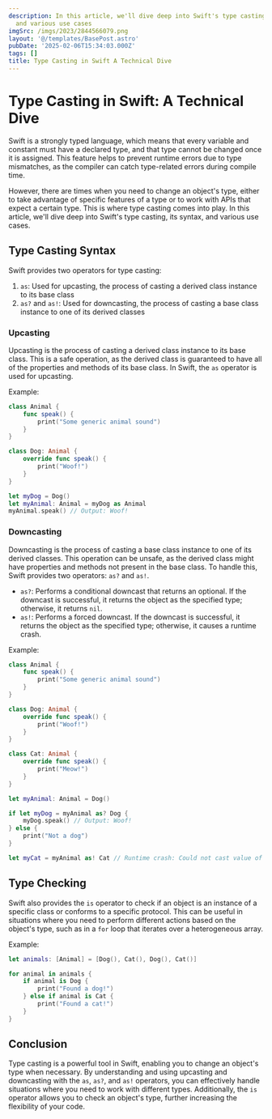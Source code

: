 ```yaml
---
description: In this article, we'll dive deep into Swift's type casting, its syntax,
  and various use cases
imgSrc: /imgs/2023/2844566079.png
layout: '@/templates/BasePost.astro'
pubDate: '2025-02-06T15:34:03.000Z'
tags: []
title: Type Casting in Swift A Technical Dive
---
```


# Type Casting in Swift: A Technical Dive

Swift is a strongly typed language, which means that every variable and constant must have a declared type, and that type cannot be changed once it is assigned. This feature helps to prevent runtime errors due to type mismatches, as the compiler can catch type-related errors during compile time.

However, there are times when you need to change an object's type, either to take advantage of specific features of a type or to work with APIs that expect a certain type. This is where type casting comes into play. In this article, we'll dive deep into Swift's type casting, its syntax, and various use cases.

## Type Casting Syntax

Swift provides two operators for type casting:

1. `as`: Used for upcasting, the process of casting a derived class instance to its base class
2. `as?` and `as!`: Used for downcasting, the process of casting a base class instance to one of its derived classes

### Upcasting

Upcasting is the process of casting a derived class instance to its base class. This is a safe operation, as the derived class is guaranteed to have all of the properties and methods of its base class. In Swift, the `as` operator is used for upcasting.

Example:

```swift
class Animal {
    func speak() {
        print("Some generic animal sound")
    }
}

class Dog: Animal {
    override func speak() {
        print("Woof!")
    }
}

let myDog = Dog()
let myAnimal: Animal = myDog as Animal
myAnimal.speak() // Output: Woof!
```

### Downcasting

Downcasting is the process of casting a base class instance to one of its derived classes. This operation can be unsafe, as the derived class might have properties and methods not present in the base class. To handle this, Swift provides two operators: `as?` and `as!`.

- `as?`: Performs a conditional downcast that returns an optional. If the downcast is successful, it returns the object as the specified type; otherwise, it returns `nil`.
- `as!`: Performs a forced downcast. If the downcast is successful, it returns the object as the specified type; otherwise, it causes a runtime crash.

Example:

```swift
class Animal {
    func speak() {
        print("Some generic animal sound")
    }
}

class Dog: Animal {
    override func speak() {
        print("Woof!")
    }
}

class Cat: Animal {
    override func speak() {
        print("Meow!")
    }
}

let myAnimal: Animal = Dog()

if let myDog = myAnimal as? Dog {
    myDog.speak() // Output: Woof!
} else {
    print("Not a dog")
}

let myCat = myAnimal as! Cat // Runtime crash: Could not cast value of type 'Dog' to 'Cat'
```

## Type Checking

Swift also provides the `is` operator to check if an object is an instance of a specific class or conforms to a specific protocol. This can be useful in situations where you need to perform different actions based on the object's type, such as in a `for` loop that iterates over a heterogeneous array.

Example:

```swift
let animals: [Animal] = [Dog(), Cat(), Dog(), Cat()]

for animal in animals {
    if animal is Dog {
        print("Found a dog!")
    } else if animal is Cat {
        print("Found a cat!")
    }
}
```

## Conclusion

Type casting is a powerful tool in Swift, enabling you to change an object's type when necessary. By understanding and using upcasting and downcasting with the `as`, `as?`, and `as!` operators, you can effectively handle situations where you need to work with different types. Additionally, the `is` operator allows you to check an object's type, further increasing the flexibility of your code.